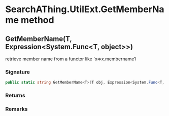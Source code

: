 # SearchAThing.UtilExt.GetMemberName method
## GetMemberName<T>(T, Expression<System.Func<T, object>>)
retrieve member name from a functor like `x=>x.membername1

### Signature
```csharp
public static string GetMemberName<T>(T obj, Expression<System.Func<T, object>> membersExpr)
```
### Returns

### Remarks

